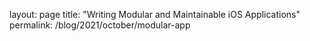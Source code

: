 layout: page
title: "Writing Modular and Maintainable iOS Applications"
permalink: /blog/2021/october/modular-app
